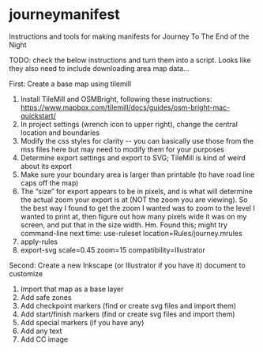 # journeymanifest
Instructions and tools for making manifests for Journey To The End of the Night

TODO: check the below instructions and turn them into a script. Looks like they also need to include downloading area map data...

First: Create a base map using tilemill
1. Install TileMill and OSMBright, following these instructions: https://www.mapbox.com/tilemill/docs/guides/osm-bright-mac-quickstart/
1. In project settings (wrench icon to upper right), change the central location and boundaries
1. Modify the css styles for clarity -- you can basically use those from the mss files here but may need to modify them for your purposes
1. Determine export settings and export to SVG; TileMill is kind of weird about its export
1. Make sure your boundary area is larger than printable (to have road line caps off the map)
1. The “size” for export appears to be in pixels, and is what will determine the actual zoom your export is at (NOT the zoom you are viewing). So the best way I found to get the zoom I wanted was to zoom to the level I wanted to print at, then figure out how many pixels wide it was on my screen, and put that in the size width.
Hm. Found this; might try command-line next time: use-ruleset location=Rules/journey.mrules
1. apply-rules
1. export-svg scale=0.45 zoom=15 compatibility=Illustrator

Second: Create a new Inkscape (or Illustrator if you have it) document to customize
1. Import that map as a base layer
1. Add safe zones
1. Add checkpoint markers (find or create svg files and import them)
1. Add start/finish markers (find or create svg files and import them)
1. Add special markers (if you have any)
1. Add any text
1. Add CC image
